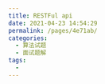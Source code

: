 ```yaml
---
title: RESTFul api
date: 2021-04-23 14:54:29
permalink: /pages/4e71ab/
categories:
  - 算法试题
  - 面试题解
tags:
  -
---
```

